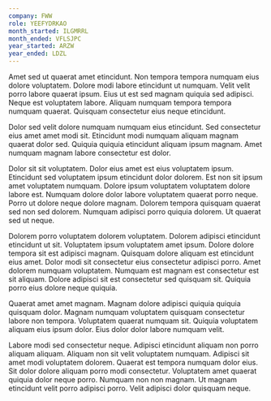 ```yaml
---
company: FWW
role: YEEFYDRKAO
month_started: ILGMRRL
month_ended: VFLSJPC
year_started: ARZW
year_ended: LDZL
---
```


Amet sed ut quaerat amet etincidunt. Non tempora tempora numquam eius dolore voluptatem. Dolore modi labore etincidunt ut numquam. Velit velit porro labore quaerat ipsum. Eius ut est sed magnam quiquia sed adipisci. Neque est voluptatem labore. Aliquam numquam tempora tempora numquam quaerat. Quisquam consectetur eius neque etincidunt.

Dolor sed velit dolore numquam numquam eius etincidunt. Sed consectetur eius amet amet modi sit. Etincidunt modi numquam aliquam magnam quaerat dolor sed. Quiquia quiquia etincidunt aliquam ipsum magnam. Amet numquam magnam labore consectetur est dolor.

Dolor sit sit voluptatem. Dolor eius amet est eius voluptatem ipsum. Etincidunt sed voluptatem ipsum etincidunt dolor dolorem. Est non sit ipsum amet voluptatem numquam. Dolore ipsum voluptatem voluptatem dolore labore est. Numquam dolore dolor labore voluptatem quaerat porro neque. Porro ut dolore neque dolore magnam. Dolorem tempora quisquam quaerat sed non sed dolorem. Numquam adipisci porro quiquia dolorem. Ut quaerat sed ut neque.

Dolorem porro voluptatem dolorem voluptatem. Dolorem adipisci etincidunt etincidunt ut sit. Voluptatem ipsum voluptatem amet ipsum. Dolore dolore tempora sit est adipisci magnam. Quisquam dolore aliquam est etincidunt eius amet. Dolor modi sit consectetur eius consectetur adipisci porro. Amet dolorem numquam voluptatem. Numquam est magnam est consectetur est sit aliquam. Dolore adipisci sit est consectetur sed quisquam sit. Quiquia porro eius dolore neque quiquia.

Quaerat amet amet magnam. Magnam dolore adipisci quiquia quiquia quisquam dolor. Magnam numquam voluptatem quisquam consectetur labore non tempora. Voluptatem quaerat numquam sit. Quiquia voluptatem aliquam eius ipsum dolor. Eius dolor dolor labore numquam velit.

Labore modi sed consectetur neque. Adipisci etincidunt aliquam non porro aliquam aliquam. Aliquam non sit velit voluptatem numquam. Adipisci sit amet modi voluptatem dolorem. Quaerat est tempora numquam dolor eius. Sit dolor dolore aliquam porro modi consectetur. Voluptatem amet quaerat quiquia dolor neque porro. Numquam non non magnam. Ut magnam etincidunt velit porro adipisci porro. Velit adipisci dolor quisquam neque.
    
